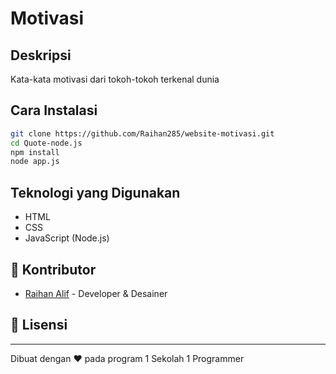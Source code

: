 # Motivasi
## Deskripsi
Kata-kata motivasi dari tokoh-tokoh terkenal dunia

## Cara Instalasi
```bash
git clone https://github.com/Raihan285/website-motivasi.git
cd Quote-node.js
npm install 
node app.js
```

## Teknologi yang Digunakan
- HTML
- CSS
- JavaScript (Node.js)


## 👥 Kontributor
- [Raihan Alif](https://github.com/Raihan285) - Developer & Desainer

## 📄 Lisensi

---

Dibuat dengan ❤️ pada program 1 Sekolah 1 Programmer
